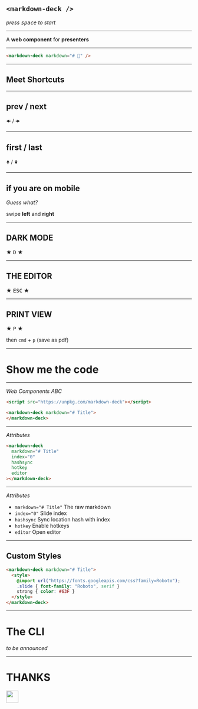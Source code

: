 ## `<markdown-deck />`

*press <kbd>space</kbd> to start*

---

A __web component__ for __presenters__

---

```html
<markdown-deck markdown="# 🦄" />
```

---

## Meet Shortcuts

---

## prev / next

<kbd>🠜</kbd> / <kbd>🠞</kbd>

---

## first / last

<kbd>🠝</kbd> / <kbd>🠟</kbd>

---

## if you are on mobile

*Guess what?*

swipe **left** and **right**

---

## DARK MODE

★ <kbd>D</kbd> ★

---

## THE EDITOR

★ <kbd>ESC</kbd> ★

---

## PRINT VIEW

★ <kbd>P</kbd> ★

then `cmd` + `p` (save as pdf)

---

# Show me the code

---

*Web Components ABC*

```html
<script src="https://unpkg.com/markdown-deck"></script>

<markdown-deck markdown="# Title">
</markdown-deck>
```

---

*Attributes*

```html
<markdown-deck
  markdown="# Title" 
  index="0"
  hashsync
  hotkey
  editor
></markdown-deck>
```

---

*Attributes*

- `markdown="# Title"` The raw markdown
- `index="0"` Slide index
- `hashsync` Sync location hash with index
- `hotkey` Enable hotkeys
- `editor` Open editor

---

## Custom Styles

```html
<markdown-deck markdown="# Title">
  <style>
    @import url("https://fonts.googleapis.com/css?family=Roboto");
    .slide { font-family: "Roboto", serif }
    strong { color: #63F }
  </style>
</markdown-deck>
```

---

# The CLI

*to be announced*

---

# THANKS

<a href="https://github.com/amio/markdown-deck">
  <img src="https://badgen.net/badge/github/amio%2Fmarkdown-deck?icon&label" height="33px" />
</a>
